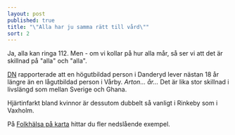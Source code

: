 ```yaml
---
layout: post
published: true
title: "\"Alla har ju samma rätt till vård\""
sort: 2
---
```



Ja, alla kan ringa 112. Men - om vi kollar på hur alla mår, så ser vi att det är skillnad på "alla" och "alla". 

[DN](http://www.dn.se/sthlm/tunnelbanestationen-avslojar-din-halsa/) rapporterade att en högutbildad person i Danderyd lever nästan 18 år längre än en lågutbildad person i Vårby. _Arton… år…_ Det är lika stor skillnad i livslängd som mellan Sverige och Ghana. 

Hjärtinfarkt bland kvinnor är dessutom dubbelt så vanligt i Rinkeby som i Vaxholm. 

På [Folkhälsa på karta](http://folkhalsoguiden.se/amnesomraden/folkhalsoarbete/statistik/folkhalsa-pa-karta/) hittar du fler nedslående exempel.
